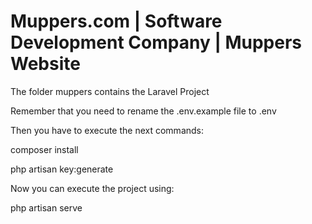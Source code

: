 # Muppers.com | Software Development Company | Muppers Website
 
 The folder muppers contains the Laravel Project
 
 Remember that you need to rename the .env.example file to .env 
 
 Then you have to execute the next commands:
 
 composer install

 php artisan key:generate
 
 Now you can execute the project using:

 php artisan serve
